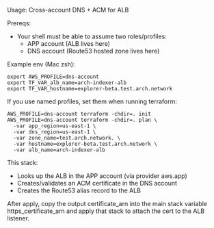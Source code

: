 Usage: Cross-account DNS + ACM for ALB

Prereqs:
- Your shell must be able to assume two roles/profiles:
  - APP account (ALB lives here)
  - DNS account (Route53 hosted zone lives here)

Example env (Mac zsh):
```
export AWS_PROFILE=dns-account
export TF_VAR_alb_name=arch-indexer-alb
export TF_VAR_hostname=explorer-beta.test.arch.network
```

If you use named profiles, set them when running terraform:
```
AWS_PROFILE=dns-account terraform -chdir=. init
AWS_PROFILE=dns-account terraform -chdir=. plan \
  -var app_region=us-east-1 \
  -var dns_region=us-east-1 \
  -var zone_name=test.arch.network. \
  -var hostname=explorer-beta.test.arch.network \
  -var alb_name=arch-indexer-alb
```

This stack:
- Looks up the ALB in the APP account (via provider aws.app)
- Creates/validates an ACM certificate in the DNS account
- Creates the Route53 alias record to the ALB

After apply, copy the output certificate_arn into the main stack variable https_certificate_arn and apply that stack to attach the cert to the ALB listener.
